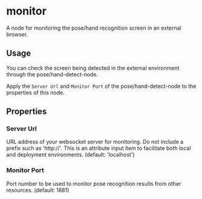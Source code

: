 # monitor

A node for monitoring the pose/hand recognition screen in an external browser.

## Usage

You can check the screen being detected in the external environment through the pose/hand-detect-node.

Apply the `Server Url` and `Monitor Port` of the pose/hand-detect-node to the properties of this node.

## Properties

### Server Url

URL address of your websocket server for monitoring. Do not include a prefix such as 'http://'. This is an attribute input item to facilitate both local and deployment environments. (default: 'localhost')

### Monitor Port

Port number to be used to monitor pose recognition results from other resources. (default: 1881)

